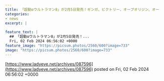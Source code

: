 ```yaml
---
title: 「超動αウルトラマン8」が2月5日発売！ギンガ、ビクトリー、オーブオリジン、オーブ オリジン・ザ・ファースト、ジャグラス・ジャグラー、拡張パーツセットの全6種がラインナップ！
categories:
- news
excerpt: |
  
feature_text: |
  ## 「超動αウルトラマン8」が2月5日発売！...
  Fri, 02 Feb 2024 06:56:02 +0000
feature_image: "https://picsum.photos/2560/600?image=733"
image: "https://picsum.photos/2560/600?image=733"
---
```


[https://www.ladyeve.net/archives/087596](https://www.ladyeve.net/archives/087596)
posted on Fri, 02 Feb 2024 06:56:02 +0000

<!--more-->


